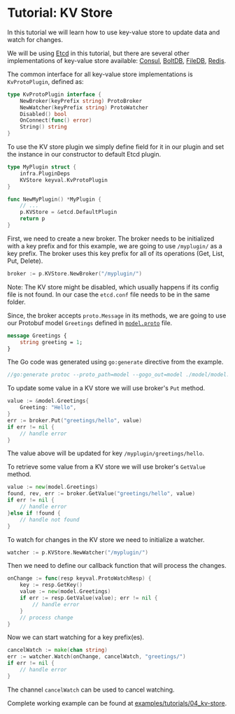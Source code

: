 # Tutorial: KV Store

In this tutorial we will learn how to use key-value store to update data and watch for changes.

We will be using [Etcd][1] in this tutorial, but there are several other 
implementations of key-value store available: [Consul][2], [BoltDB][3], [FileDB][4], [Redis][5].

The common interface for all key-value store implementations is `KvProtoPlugin`, defined as:

```go
type KvProtoPlugin interface {
	NewBroker(keyPrefix string) ProtoBroker
	NewWatcher(keyPrefix string) ProtoWatcher
	Disabled() bool
	OnConnect(func() error)
	String() string
}
```

To use the KV store plugin we simply define field for it in our plugin and 
set the instance in our constructor to default Etcd plugin.

```go
type MyPlugin struct {
	infra.PluginDeps
	KVStore keyval.KvProtoPlugin
}

func NewMyPlugin() *MyPlugin {
	// ...
	p.KVStore = &etcd.DefaultPlugin
	return p
}
```

First, we need to create a new broker. The broker needs to be initialized with
a key prefix and for this example, we are going to use `/myplugin/` as a key prefix.
The broker uses this key prefix for all of its operations (Get, List, Put, Delete).

```go
broker := p.KVStore.NewBroker("/myplugin/")
```

Note: The KV store might be disabled, which usually happens if its config file 
is not found. In our case the `etcd.conf` file needs to be in the same folder.

Since, the broker accepts `proto.Message` in its methods, we are going to use
our Protobuf model `Greetings` defined in [`model.proto`][6] file.

```proto
message Greetings {
    string greeting = 1;
}
```

The Go code was generated using `go:generate` directive from the example.

```go
//go:generate protoc --proto_path=model --gogo_out=model ./model/model.proto
```

To update some value in a KV store we will use broker's `Put` method.

```go
value := &model.Greetings{
	Greeting: "Hello",
}
err := broker.Put("greetings/hello", value)
if err != nil {
	// handle error
}
```

The value above will be updated for key `/myplugin/greetings/hello`.

To retrieve some value from a KV store we will use broker's `GetValue` method.

```go
value := new(model.Greetings)
found, rev, err := broker.GetValue("greetings/hello", value)
if err != nil {
	// handle error
}else if !found {
	// handle not found
}
```

To watch for changes in the KV store we need to initialize a watcher.

```go
watcher := p.KVStore.NewWatcher("/myplugin/")
```

Then we need to define our callback function that will process the changes.

```go
onChange := func(resp keyval.ProtoWatchResp) {
	key := resp.GetKey()
	value := new(model.Greetings)
	if err := resp.GetValue(value); err != nil {
		// handle error
	}
	// process change
}
```

Now we can start watching for a key prefix(es).

```go
cancelWatch := make(chan string)
err := watcher.Watch(onChange, cancelWatch, "greetings/")
if err != nil {
	// handle error
}
```

The channel `cancelWatch` can be used to cancel watching.

Complete working example can be found at [examples/tutorials/04_kv-store](https://github.com/ligato/cn-infra/blob/master/examples/tutorials/04_kv-store).

[1]: https://github.com/ligato/cn-infra/tree/master/db/keyval/etcd
[2]: https://github.com/ligato/cn-infra/tree/master/db/keyval/consul
[3]: https://github.com/ligato/cn-infra/tree/master/db/keyval/bolt
[4]: https://github.com/ligato/cn-infra/tree/master/db/keyval/filedb
[5]: https://github.com/ligato/cn-infra/tree/master/db/keyval/redis
[6]: /examples/tutorials/04_kv-store/model/model.proto

